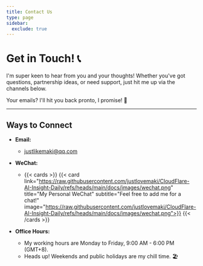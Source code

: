 ```yaml
---
title: Contact Us
type: page
sidebar:
  exclude: true
---
```

# Get in Touch! 📞

I'm super keen to hear from you and your thoughts! Whether you've got questions, partnership ideas, or need support, just hit me up via the channels below.

Your emails? I'll hit you back pronto, I promise! 🚀

---

## **Ways to Connect**

*   **Email:**
    *   [justlikemaki@qq.com](mailto:justlikemaki@qq.com)

*   **WeChat:**
    *   {{< cards >}}
        {{< card link="https://raw.githubusercontent.com/justlovemaki/CloudFlare-AI-Insight-Daily/refs/heads/main/docs/images/wechat.png" title="My Personal WeChat" subtitle="Feel free to add me for a chat!" image="https://raw.githubusercontent.com/justlovemaki/CloudFlare-AI-Insight-Daily/refs/heads/main/docs/images/wechat.png">}}
        {{< /cards >}}

*   **Office Hours:**
    *   My working hours are Monday to Friday, 9:00 AM - 6:00 PM (GMT+8).
    *   Heads up! Weekends and public holidays are my chill time. 🏖️